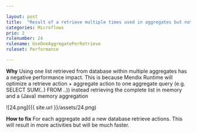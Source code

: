 ```yaml
---

layout: post
title:  "Result of a retrieve multiple times used in aggregates but not used elsewhere"
categories: Microflows
prio: 2
rulenumber: 24
rulename: UseOneAggregatePerRetrieve
ruleset: Performance

---
```


**Why**
Using one list retrieved from database within multiple aggregates has a negative performance impact. This is because Mendix Runtime will optimize a retrieve action + aggregate action to one aggregate query (e.g. SELECT SUM(..) FROM ..)) instead retrieving the complete list in memory and a (Java) memory aggregation

![24.png]({{ site.url }}/assets/24.png)

**How to fix**
For each aggregate add a new database retrieve actions.  This will result in more activities but will be much faster.